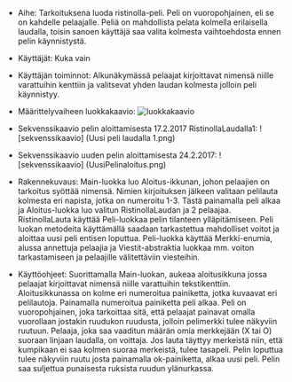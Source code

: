 * Aihe: Tarkoituksena luoda ristinolla-peli. Peli on vuoropohjainen, eli se on kahdelle pelaajalle. Peliä on mahdollista pelata kolmella erilaisella laudalla, toisin sanoen käyttäjä saa valita kolmesta vaihtoehdosta ennen pelin käynnistystä.

* Käyttäjät: Kuka vain

* Käyttäjän toiminnot: Alkunäkymässä pelaajat kirjoittavat nimensä niille varattuihin kenttiin ja valitsevat yhden laudan kolmesta jolloin peli käynnistyy.

* Määrittelyvaiheen luokkakaavio:  ![luokkakaavio](RistinollaLuokkakaavioVko5.png)

* Sekvenssikaavio pelin aloittamisesta 17.2.2017 RistinollaLaudalla1:
![sekvenssikaavio] (Uusi peli laudalla 1.png)

* Sekvenssikaavio uuden pelin aloittamisesta 24.2.2017:
![sekvenssikaavio] (UusiPelinaloitus.png)

* Rakennekuvaus: Main-luokka luo Aloitus-ikkunan, johon pelaajien on tarkoitus syöttää nimensä. Nimien kirjoituksen jälkeen valitaan pelilauta kolmesta eri napista, jotka on numeroitu 1-3. Tästä painamalla peli alkaa ja Aloitus-luokka luo valitun RistinollaLaudan ja 2 pelaajaa.
RistinollaLauta käyttää Peli-luokkaa pelin tilanteen ylläpitämiseen. Peli luokan metodeita käyttämällä saadaan tarkastettua mahdolliset voitot ja aloittaa uusi peli entisen loputtua.
Peli-luokka käyttää Merkki-enumia, alussa annettuja pelaajia ja Viestit-abstraktia luokkaa mm. voiton tarkastamiseen ja pelaajille välitettäviin viesteihin. 

* Käyttöohjeet: Suorittamalla Main-luokan, aukeaa aloitusikkuna jossa pelaajat kirjoittavat nimensä niille varattuihin tekstikenttiin. Aloitusikkunassa on kolme eri numeroitua painiketta, jotka kuvaavat eri pelilautoja. Painamalla numeroitua painiketta peli alkaa.
Peli on vuoropohjainen, joka tarkoittaa sitä, että pelaajat painavat omalla vuorollaan jostakin ruudukon ruudusta, jolloin pelimerkki tulee näkyviin ruutuun. Pelaaja, joka saa vaaditun määrän omia merkkejään (X tai O) suoraan linjaan laudalla, on voittaja. Jos lauta täyttyy merkeistä niin, että kumpikaan ei saa kolmen suoraa merkeistä, tulee tasapeli. Pelin loputtua tulee näkyviin ruutu josta painamalla ok-painiketta, alkaa uusi peli. Pelin saa suljettua punaisesta ruksista ruudun ylänurkassa.
